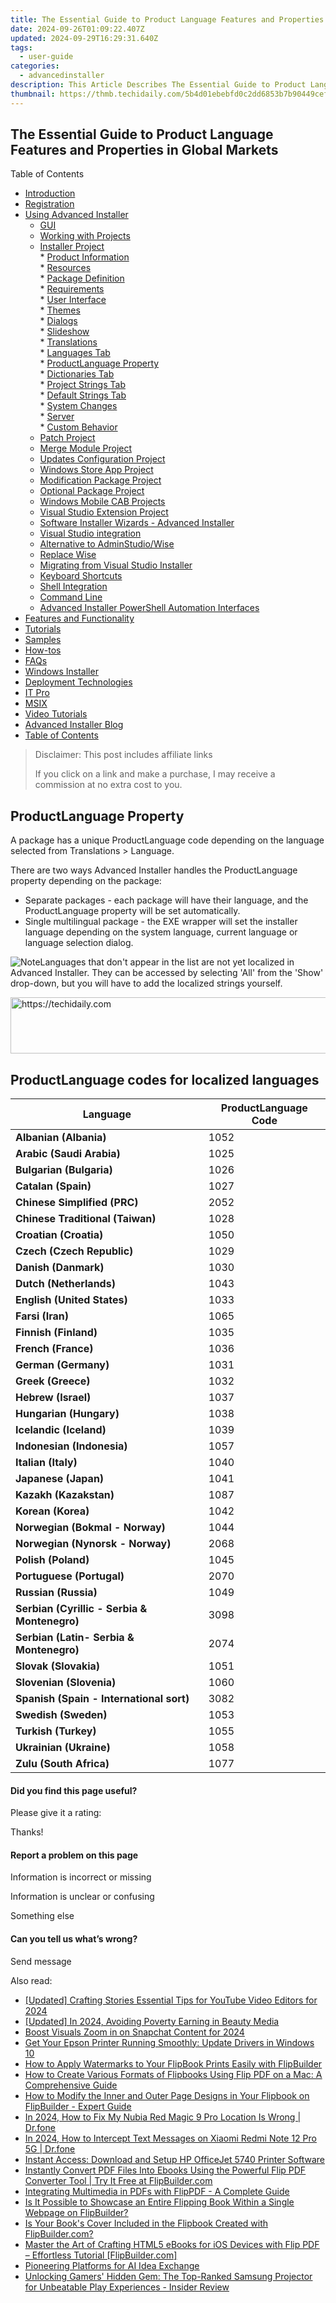 ```yaml
---
title: The Essential Guide to Product Language Features and Properties in Global Markets
date: 2024-09-26T01:09:22.407Z
updated: 2024-09-29T16:29:31.640Z
tags:
  - user-guide
categories:
  - advancedinstaller
description: This Article Describes The Essential Guide to Product Language Features and Properties in Global Markets
thumbnail: https://thmb.techidaily.com/5b4d01ebebfd0c2dd6853b7b90449cefc701dfbe2f41b747bf89f0bfa4fc6d71.jpg
---
```


## The Essential Guide to Product Language Features and Properties in Global Markets

Table of Contents

* [Introduction](https://tools.techidaily.com/advancedinstaller/products/)
* [Registration](https://tools.techidaily.com/advancedinstaller/products/)
* [Using Advanced Installer](https://tools.techidaily.com/advancedinstaller/products/)  
   * [GUI](https://tools.techidaily.com/advancedinstaller/products/)  
   * [Working with Projects](https://tools.techidaily.com/advancedinstaller/products/)  
   * [Installer Project](https://tools.techidaily.com/advancedinstaller/products/)  
         * [Product Information](https://tools.techidaily.com/advancedinstaller/products/)  
         * [Resources](https://tools.techidaily.com/advancedinstaller/products/)  
         * [Package Definition](https://tools.techidaily.com/advancedinstaller/products/)  
         * [Requirements](https://tools.techidaily.com/advancedinstaller/products/)  
         * [User Interface](https://tools.techidaily.com/advancedinstaller/products/)  
                  * [Themes](https://tools.techidaily.com/advancedinstaller/products/)  
                  * [Dialogs](https://tools.techidaily.com/advancedinstaller/products/)  
                  * [Slideshow](https://tools.techidaily.com/advancedinstaller/products/)  
                  * [Translations](https://tools.techidaily.com/advancedinstaller/products/)  
                              * [Languages Tab](https://tools.techidaily.com/advancedinstaller/products/)  
                                             * [ProductLanguage Property](https://tools.techidaily.com/advancedinstaller/products/)  
                              * [Dictionaries Tab](https://tools.techidaily.com/advancedinstaller/products/)  
                              * [Project Strings Tab](https://tools.techidaily.com/advancedinstaller/products/)  
                              * [Default Strings Tab](https://tools.techidaily.com/advancedinstaller/products/)  
         * [System Changes](https://tools.techidaily.com/advancedinstaller/products/)  
         * [Server](https://tools.techidaily.com/advancedinstaller/products/)  
         * [Custom Behavior](https://tools.techidaily.com/advancedinstaller/products/)  
   * [Patch Project](https://tools.techidaily.com/advancedinstaller/products/)  
   * [Merge Module Project](https://tools.techidaily.com/advancedinstaller/products/)  
   * [Updates Configuration Project](https://tools.techidaily.com/advancedinstaller/products/)  
   * [Windows Store App Project](https://tools.techidaily.com/advancedinstaller/products/)  
   * [Modification Package Project](https://tools.techidaily.com/advancedinstaller/products/)  
   * [Optional Package Project](https://tools.techidaily.com/advancedinstaller/products/)  
   * [Windows Mobile CAB Projects](https://tools.techidaily.com/advancedinstaller/products/)  
   * [Visual Studio Extension Project](https://tools.techidaily.com/advancedinstaller/products/)  
   * [Software Installer Wizards - Advanced Installer](https://tools.techidaily.com/advancedinstaller/products/)  
   * [Visual Studio integration](https://tools.techidaily.com/advancedinstaller/products/)  
   * [Alternative to AdminStudio/Wise](https://tools.techidaily.com/advancedinstaller/products/)  
   * [Replace Wise](https://tools.techidaily.com/advancedinstaller/products/)  
   * [Migrating from Visual Studio Installer](https://tools.techidaily.com/advancedinstaller/products/)  
   * [Keyboard Shortcuts](https://tools.techidaily.com/advancedinstaller/products/)  
   * [Shell Integration](https://tools.techidaily.com/advancedinstaller/products/)  
   * [Command Line](https://tools.techidaily.com/advancedinstaller/products/)  
   * [Advanced Installer PowerShell Automation Interfaces](https://tools.techidaily.com/advancedinstaller/products/)
* [Features and Functionality](https://tools.techidaily.com/advancedinstaller/products/)
* [Tutorials](https://tools.techidaily.com/advancedinstaller/products/)
* [Samples](https://tools.techidaily.com/advancedinstaller/products/)
* [How-tos](https://tools.techidaily.com/advancedinstaller/products/)
* [FAQs](https://tools.techidaily.com/advancedinstaller/products/)
* [Windows Installer](https://tools.techidaily.com/advancedinstaller/products/)
* [Deployment Technologies](https://tools.techidaily.com/advancedinstaller/products/)
* [IT Pro](https://tools.techidaily.com/advancedinstaller/products/)
* [MSIX](https://tools.techidaily.com/advancedinstaller/products/)
* [Video Tutorials](https://tools.techidaily.com/advancedinstaller/products/)
* [Advanced Installer Blog](https://tools.techidaily.com/advancedinstaller/products/)
* [Table of Contents](https://tools.techidaily.com/advancedinstaller/products/)

>  Disclaimer: This post includes affiliate links
>
>  If you click on a link and make a purchase, I may receive a commission at no extra cost to you.
>

## ProductLanguage Property

A package has a unique ProductLanguage code depending on the language selected from Translations > Language.

There are two ways Advanced Installer handles the ProductLanguage property depending on the package:

* Separate packages - each package will have their language, and the ProductLanguage property will be set automatically.
* Single multilingual package - the EXE wrapper will set the installer language depending on the system language, current language or language selection dialog.

![Note](https://cdn.advancedinstaller.com/svg/common/IconMessageNote.svg)Languages that don't appear in the list are not yet localized in Advanced Installer. They can be accessed by selecting 'All' from the 'Show' drop-down, but you will have to add the localized strings yourself.

<!-- affiliate ads begin -->
<a href="https://aligracehair.sjv.io/c/5597632/1925549/19272" target="_top" id="1925549">
  <img src="//a.impactradius-go.com/display-ad/19272-1925549" border="0" alt="https://techidaily.com" width="728" height="90"/>
</a>
<img height="0" width="0" src="https://aligracehair.sjv.io/i/5597632/1925549/19272" style="position:absolute;visibility:hidden;" border="0" />
<!-- affiliate ads end -->

## ProductLanguage codes for localized languages

| **Language**                                 | **ProductLanguage Code** |
| -------------------------------------------- | ------------------------ |
| **Albanian (Albania)**                       | 1052                     |
| **Arabic (Saudi Arabia)**                    | 1025                     |
| **Bulgarian (Bulgaria)**                     | 1026                     |
| **Catalan (Spain)**                          | 1027                     |
| **Chinese Simplified (PRC)**                 | 2052                     |
| **Chinese Traditional (Taiwan)**             | 1028                     |
| **Croatian (Croatia)**                       | 1050                     |
| **Czech (Czech Republic)**                   | 1029                     |
| **Danish (Danmark)**                         | 1030                     |
| **Dutch (Netherlands)**                      | 1043                     |
| **English (United States)**                  | 1033                     |
| **Farsi (Iran)**                             | 1065                     |
| **Finnish (Finland)**                        | 1035                     |
| **French (France)**                          | 1036                     |
| **German (Germany)**                         | 1031                     |
| **Greek (Greece)**                           | 1032                     |
| **Hebrew (Israel)**                          | 1037                     |
| **Hungarian (Hungary)**                      | 1038                     |
| **Icelandic (Iceland)**                      | 1039                     |
| **Indonesian (Indonesia)**                   | 1057                     |
| **Italian (Italy)**                          | 1040                     |
| **Japanese (Japan)**                         | 1041                     |
| **Kazakh (Kazakstan)**                       | 1087                     |
| **Korean (Korea)**                           | 1042                     |
| **Norwegian (Bokmal - Norway)**              | 1044                     |
| **Norwegian (Nynorsk - Norway)**             | 2068                     |
| **Polish (Poland)**                          | 1045                     |
| **Portuguese (Portugal)**                    | 2070                     |
| **Russian (Russia)**                         | 1049                     |
| **Serbian (Cyrillic - Serbia & Montenegro)** | 3098                     |
| **Serbian (Latin- Serbia & Montenegro)**     | 2074                     |
| **Slovak (Slovakia)**                        | 1051                     |
| **Slovenian (Slovenia)**                     | 1060                     |
| **Spanish (Spain - International sort)**     | 3082                     |
| **Swedish (Sweden)**                         | 1053                     |
| **Turkish (Turkey)**                         | 1055                     |
| **Ukrainian (Ukraine)**                      | 1058                     |
| **Zulu (South Africa)**                      | 1077                     |

#### Did you find this page useful?

Please give it a rating:

 Thanks!

#### Report a problem on this page

Information is incorrect or missing

Information is unclear or confusing

Something else

#### Can you tell us what’s wrong?

Send message

<ins class="adsbygoogle"
     style="display:block"
     data-ad-format="autorelaxed"
     data-ad-client="ca-pub-7571918770474297"
     data-ad-slot="1223367746"></ins>

<ins class="adsbygoogle"
     style="display:block"
     data-ad-client="ca-pub-7571918770474297"
     data-ad-slot="8358498916"
     data-ad-format="auto"
     data-full-width-responsive="true"></ins>

<span class="atpl-alsoreadstyle">Also read:</span>
<div><ul>
<li><a href="https://facebook-record-videos.techidaily.com/updated-crafting-stories-essential-tips-for-youtube-video-editors-for-2024/"><u>[Updated] Crafting Stories Essential Tips for YouTube Video Editors for 2024</u></a></li>
<li><a href="https://facebook-video-share.techidaily.com/updated-in-2024-avoiding-poverty-earning-in-beauty-media/"><u>[Updated] In 2024, Avoiding Poverty Earning in Beauty Media</u></a></li>
<li><a href="https://article-tips.techidaily.com/boost-visuals-zoom-in-on-snapchat-content-for-2024/"><u>Boost Visuals Zoom in on Snapchat Content for 2024</u></a></li>
<li><a href="https://win-dash.techidaily.com/get-your-epson-printer-running-smoothly-update-drivers-in-windows-10/"><u>Get Your Epson Printer Running Smoothly: Update Drivers in Windows 10</u></a></li>
<li><a href="https://fox-web3.techidaily.com/how-to-apply-watermarks-to-your-flipbook-prints-easily-with-flipbuilder/"><u>How to Apply Watermarks to Your FlipBook Prints Easily with FlipBuilder</u></a></li>
<li><a href="https://fox-web3.techidaily.com/how-to-create-various-formats-of-flipbooks-using-flip-pdf-on-a-mac-a-comprehensive-guide/"><u>How to Create Various Formats of Flipbooks Using Flip PDF on a Mac: A Comprehensive Guide</u></a></li>
<li><a href="https://fox-web3.techidaily.com/how-to-modify-the-inner-and-outer-page-designs-in-your-flipbook-on-flipbuilder-expert-guide/"><u>How to Modify the Inner and Outer Page Designs in Your Flipbook on FlipBuilder - Expert Guide</u></a></li>
<li><a href="https://review-topics.techidaily.com/in-2024-how-to-fix-my-nubia-red-magic-9-pro-location-is-wrong-drfone-by-drfone-virtual-android/"><u>In 2024, How to Fix My Nubia Red Magic 9 Pro Location Is Wrong | Dr.fone</u></a></li>
<li><a href="https://android-location-track.techidaily.com/in-2024-how-to-intercept-text-messages-on-xiaomi-redmi-note-12-pro-5g-drfone-by-drfone-virtual-android/"><u>In 2024, How to Intercept Text Messages on Xiaomi Redmi Note 12 Pro 5G | Dr.fone</u></a></li>
<li><a href="https://win-dash.techidaily.com/instant-access-download-and-setup-hp-officejet-5740-printer-software/"><u>Instant Access: Download and Setup HP OfficeJet 5740 Printer Software</u></a></li>
<li><a href="https://fox-web3.techidaily.com/instantly-convert-pdf-files-into-ebooks-using-the-powerful-flip-pdf-converter-tool-try-it-free-at-flipbuildercom/"><u>Instantly Convert PDF Files Into Ebooks Using the Powerful Flip PDF Converter Tool | Try It Free at FlipBuilder.com</u></a></li>
<li><a href="https://fox-web3.techidaily.com/integrating-multimedia-in-pdfs-with-flippdf-a-complete-guide/"><u>Integrating Multimedia in PDFs with FlipPDF - A Complete Guide</u></a></li>
<li><a href="https://fox-web3.techidaily.com/is-it-possible-to-showcase-an-entire-flipping-book-within-a-single-webpage-on-flipbuilder/"><u>Is It Possible to Showcase an Entire Flipping Book Within a Single Webpage on FlipBuilder?</u></a></li>
<li><a href="https://fox-web3.techidaily.com/is-your-books-cover-included-in-the-flipbook-created-with-flipbuildercom/"><u>Is Your Book's Cover Included in the Flipbook Created with FlipBuilder.com?</u></a></li>
<li><a href="https://fox-web3.techidaily.com/master-the-art-of-crafting-html5-ebooks-for-ios-devices-with-flip-pdf-effortless-tutorial-flipbuildercom/"><u>Master the Art of Crafting HTML5 eBooks for iOS Devices with Flip PDF – Effortless Tutorial [FlipBuilder.com]</u></a></li>
<li><a href="https://tech-haven.techidaily.com/pioneering-platforms-for-ai-idea-exchange/"><u>Pioneering Platforms for AI Idea Exchange</u></a></li>
<li><a href="https://games-able.techidaily.com/unlocking-gamers-hidden-gem-the-top-ranked-samsung-projector-for-unbeatable-play-experiences-insider-review/"><u>Unlocking Gamers' Hidden Gem: The Top-Ranked Samsung Projector for Unbeatable Play Experiences - Insider Review</u></a></li>
</ul></div>

